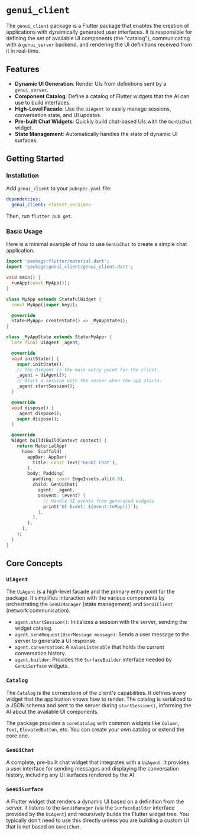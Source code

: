 # `genui_client`

The `genui_client` package is a Flutter package that enables the creation of applications with dynamically generated user interfaces. It is responsible for defining the set of available UI components (the "catalog"), communicating with a `genui_server` backend, and rendering the UI definitions received from it in real-time.

## Features

-   **Dynamic UI Generation**: Render UIs from definitions sent by a `genui_server`.
-   **Component Catalog**: Define a catalog of Flutter widgets that the AI can use to build interfaces.
-   **High-Level Facade**: Use the `UiAgent` to easily manage sessions, conversation state, and UI updates.
-   **Pre-built Chat Widgets**: Quickly build chat-based UIs with the `GenUiChat` widget.
-   **State Management**: Automatically handles the state of dynamic UI surfaces.

## Getting Started

### Installation

Add `genui_client` to your `pubspec.yaml` file:

```yaml
dependencies:
  genui_client: <latest_version>
```

Then, run `flutter pub get`.

### Basic Usage

Here is a minimal example of how to use `GenUiChat` to create a simple chat application.

```dart
import 'package:flutter/material.dart';
import 'package:genui_client/genui_client.dart';

void main() {
  runApp(const MyApp());
}

class MyApp extends StatefulWidget {
  const MyApp({super.key});

  @override
  State<MyApp> createState() => _MyAppState();
}

class _MyAppState extends State<MyApp> {
  late final UiAgent _agent;

  @override
  void initState() {
    super.initState();
    // The UiAgent is the main entry point for the client.
    _agent = UiAgent();
    // Start a session with the server when the app starts.
    _agent.startSession();
  }

  @override
  void dispose() {
    _agent.dispose();
    super.dispose();
  }

  @override
  Widget build(BuildContext context) {
    return MaterialApp(
      home: Scaffold(
        appBar: AppBar(
          title: const Text('GenUI Chat'),
        ),
        body: Padding(
          padding: const EdgeInsets.all(8.0),
          child: GenUiChat(
            agent: _agent,
            onEvent: (event) {
              // Handle UI events from generated widgets
              print('UI Event: ${event.toMap()}');
            },
          ),
        ),
      ),
    );
  }
}
```

## Core Concepts

### `UiAgent`

The `UiAgent` is a high-level facade and the primary entry point for the package. It simplifies interaction with the various components by orchestrating the `GenUiManager` (state management) and `GenUIClient` (network communication).

-   `agent.startSession()`: Initializes a session with the server, sending the widget catalog.
-   `agent.sendRequest(UserMessage message)`: Sends a user message to the server to generate a UI response.
-   `agent.conversation`: A `ValueListenable` that holds the current conversation history.
-   `agent.builder`: Provides the `SurfaceBuilder` interface needed by `GenUiSurface` widgets.

### `Catalog`

The `Catalog` is the cornerstone of the client's capabilities. It defines every widget that the application knows how to render. The catalog is serialized to a JSON schema and sent to the server during `startSession()`, informing the AI about the available UI components.

The package provides a `coreCatalog` with common widgets like `Column`, `Text`, `ElevatedButton`, etc. You can create your own catalog or extend the core one.

### `GenUiChat`

A complete, pre-built chat widget that integrates with a `UiAgent`. It provides a user interface for sending messages and displaying the conversation history, including any UI surfaces rendered by the AI.

### `GenUiSurface`

A Flutter widget that renders a dynamic UI based on a definition from the server. It listens to the `GenUiManager` (via the `SurfaceBuilder` interface provided by the `UiAgent`) and recursively builds the Flutter widget tree. You typically don't need to use this directly unless you are building a custom UI that is not based on `GenUiChat`.